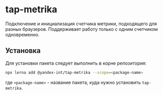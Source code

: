 # tap-metrika

Подключение и инициализация счетчика метрики, подходящего для разных браузеров. Поддерживает работу только с одним счетчиком одновременно.

## Установка

Для установки пакета следует выполнить в корне репозитория:
```bash
npx lerna add @yandex-int/tap-metrika --scope=<package-name>
```
где `<package-name>` - название пакета, куда нужно установить `tap-metrika`.
